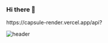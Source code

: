 ### Hi there 👋

<!--
**rlagkdms/rlagkdms** is a ✨ _special_ ✨ repository because its `README.md` (this file) appears on your GitHub profile.

Here are some ideas to get you started:

- 🔭 I’m currently working on ...
- 🌱 I’m currently learning ...
- 👯 I’m looking to collaborate on ...
- 🤔 I’m looking for help with ...
- 💬 Ask me about ...
- 📫 How to reach me: ...
- 😄 Pronouns: ...
- ⚡ Fun fact: ...
-->https://capsule-render.vercel.app/api?
![header](https://capsule-render.vercel.app/api?type=waving&color=_custom_gradient&height=300&section=header&text=capsule%20render&fontSize=90)
